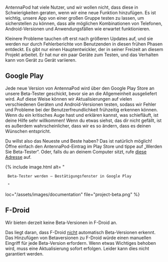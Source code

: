 AntennaPod hat viele Nutzer, und wir wollen nicht, dass diese in Schwierigkeiten
geraten, wenn wir eine neue Funktion hinzufügen. Es ist wichtig, unsere App von
einer großen Gruppe testen zu lassen, um sicherstellen zu können, dass alle
möglichen Kombinationen von Telefonen, Android-Versionen und Anwendungsfällen
wie erwartet funktionieren.

Kleinere Probleme tauchen oft erst nach größeren Updates auf, und sie werden nur
durch Fehlerberichte von Benutzenden in diesen frühen Phasen entdeckt. Es gibt
nur einen Hauptentwickler, der in seiner Freizeit an diesem Projekt arbeitet. Er
hat nur ein paar Geräte zum Testen, und das Verhalten kann von Gerät zu Gerät
variieren.

## Google Play

Jede neue Version von AntennaPod wird über den Google Play Store an unsere
Beta-Tester geschickt, bevor sie an die Allgemeinheit ausgeliefert wird. Auf
diese Weise können wir Aktualisierungen auf vielen verschiedenen Geräten und
Android-Versionen testen, sodass wir Fehler und Probleme bei der
Benutzerfreundlichkeit frühzeitig erkennen können. Wenn du ein kritisches Auge
hast und erklären kannst, was schiefläuft, ist deine Hilfe sehr willkommen! Wenn
du etwas siehst, das dir nicht gefällt, ist es außerdem wahrscheinlicher, dass
wir es so ändern, dass es deinen Wünschen entspricht.

Du willst also das Neueste und Beste haben? Das ist natürlich möglich! Öffne
einfach den AntennaPod-Eintrag im Play Store und tippe auf „Werden Sie
Beta-Tester“. Oder, falls du an deinem Computer sitzt, rufe [diese
Adresse](https://play.google.com/apps/testing/de.danoeh.antennapod) auf.

{% include image.html alt= "

     Beta-Tester werden – Bestätigungsfenster in Google Play

     "

loc="/assets/images/documentation" file="project-beta.png" %}

## F-Droid

Wir bieten derzeit keine Beta-Versionen in F-Droid an.

Das liegt daran, dass F-Droid
[nicht](https://gitlab.com/fdroid/fdroidserver/-/issues/161) automatisch
Beta-Versionen erkennt. Das Hinzufügen von Betaversionen zu F-Droid würde einen
manuellen Eingriff für jede Beta-Version erfordern. Wenn etwas Wichtiges behoben
wird, muss eine Aktualisierung sofort erfolgen. Leider kann dies nicht
garantiert werden.

